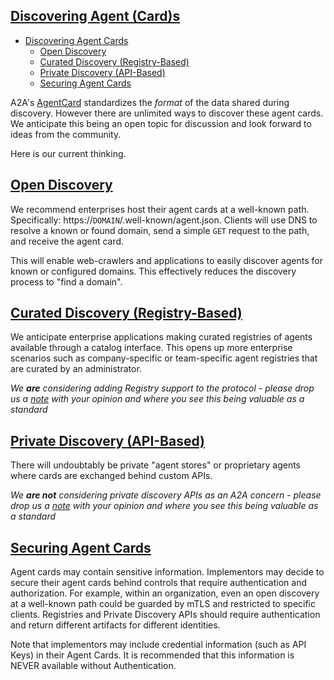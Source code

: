 ## [Discovering Agent (Card)s](https://google.github.io/A2A/#/topics/agent_discovery?id=discovering-agent-cards)

- [Discovering Agent Cards](https://google.github.io/A2A/#/topics/agent_discovery?id=discovering-agent-cards)
  - [Open Discovery](https://google.github.io/A2A/#/topics/agent_discovery?id=open-discovery)
  - [Curated Discovery (Registry-Based)](https://google.github.io/A2A/#/topics/agent_discovery?id=curated-discovery-registry-based)
  - [Private Discovery (API-Based)](https://google.github.io/A2A/#/topics/agent_discovery?id=private-discovery-api-based)
  - [Securing Agent Cards](https://google.github.io/A2A/#/topics/agent_discovery?id=securing-agent-cards)

A2A's [AgentCard](https://google.github.io/A2A/#/documentation?id=agent-card) standardizes the _format_ of the data shared during discovery. However there are unlimited ways to discover these agent cards. We anticipate this being an open topic for discussion and look forward to ideas from the community.

Here is our current thinking.

## [Open Discovery](https://google.github.io/A2A/#/topics/agent_discovery?id=open-discovery)

We recommend enterprises host their agent cards at a well-known path. Specifically: https://`DOMAIN`/.well-known/agent.json. Clients will use DNS to resolve a known or found domain, send a simple `GET` request to the path, and receive the agent card.

This will enable web-crawlers and applications to easily discover agents for known or configured domains. This effectively reduces the discovery process to "find a domain".

## [Curated Discovery (Registry-Based)](https://google.github.io/A2A/#/topics/agent_discovery?id=curated-discovery-registry-based)

We anticipate enterprise applications making curated registries of agents available through a catalog interface. This opens up more enterprise scenarios such as company-specific or team-specific agent registries that are curated by an administrator.

_We **are** considering adding Registry support to the protocol - please drop us a [note](https://github.com/google/A2A/blob/main/README.md#contributing) with your opinion and where you see this being valuable as a standard_

## [Private Discovery (API-Based)](https://google.github.io/A2A/#/topics/agent_discovery?id=private-discovery-api-based)

There will undoubtably be private "agent stores" or proprietary agents where cards are exchanged behind custom APIs.

_We **are not** considering private discovery APIs as an A2A concern - please drop us a [note](https://github.com/google/A2A/blob/main/README.md#contributing) with your opinion and where you see this being valuable as a standard_

## [Securing Agent Cards](https://google.github.io/A2A/#/topics/agent_discovery?id=securing-agent-cards)

Agent cards may contain sensitive information. Implementors may decide to secure their agent cards behind controls that require authentication and authorization. For example, within an organization, even an open discovery at a well-known path could be guarded by mTLS and restricted to specific clients. Registries and Private Discovery APIs should require authentication and return different artifacts for different identities.

Note that implementors may include credential information (such as API Keys) in their Agent Cards. It is recommended that this information is NEVER available without Authentication.
